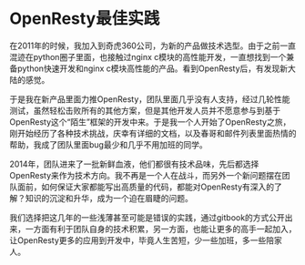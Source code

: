 OpenResty最佳实践
=======

在2011年的时候，我加入到奇虎360公司，为新的产品做技术选型。由于之前一直混迹在python圈子里面，也接触过nginx c模块的高性能开发，一直想找到一个兼备python快速开发和nginx c模块高性能的产品。看到OpenResty后，有发现新大陆的感觉。

于是我在新产品里面力推OpenResty，团队里面几乎没有人支持，经过几轮性能测试，虽然轻松击败所有的其他方案，但是其他开发人员并不愿意参与到基于OpenResty这个“陌生”框架的开发中来。于是我一个人开始了OpenResty之旅，刚开始经历了各种技术挑战，庆幸有详细的文档，以及春哥和邮件列表里面热情的帮助，我成了团队里面bug最少和几乎不用加班的同学。

2014年，团队进来了一批新鲜血液，他们都很有技术品味，先后都选择OpenResty来作为技术方向。我不再是一个人在战斗，而另外一个新问题摆在团队面前，如何保证大家都能写出高质量的代码，都能对OpenResty有深入的了解？知识的沉淀和升华，成为一个迫在眉睫的问题。

我们选择把这几年的一些浅薄甚至可能是错误的实践，通过gitbook的方式公开出来，一方面有利于团队自身的技术积累，另一方面，也能让更多的高手一起加入，让OpenResty更多的应用到开发中，毕竟人生苦短，少一些加班，多一些陪家人。
